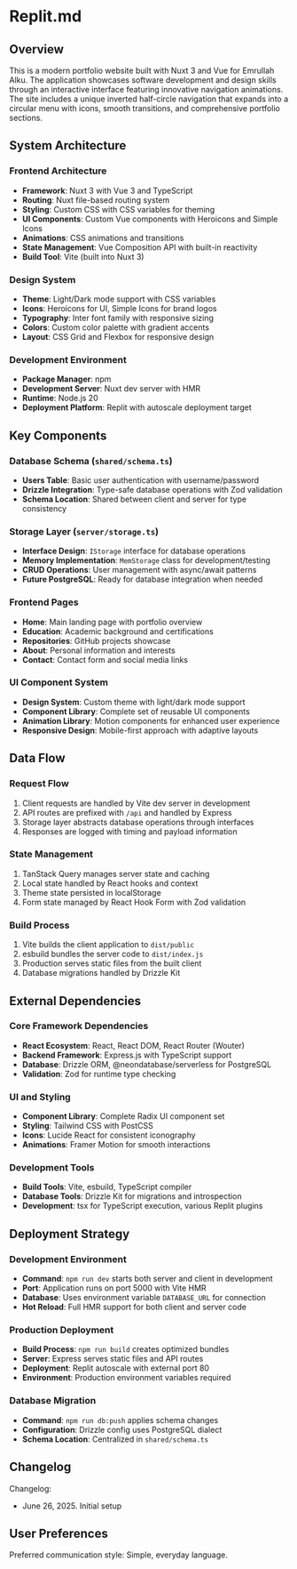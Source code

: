 # Replit.md

## Overview

This is a modern portfolio website built with Nuxt 3 and Vue for Emrullah Alku. The application showcases software development and design skills through an interactive interface featuring innovative navigation animations. The site includes a unique inverted half-circle navigation that expands into a circular menu with icons, smooth transitions, and comprehensive portfolio sections.

## System Architecture

### Frontend Architecture
- **Framework**: Nuxt 3 with Vue 3 and TypeScript
- **Routing**: Nuxt file-based routing system
- **Styling**: Custom CSS with CSS variables for theming
- **UI Components**: Custom Vue components with Heroicons and Simple Icons
- **Animations**: CSS animations and transitions
- **State Management**: Vue Composition API with built-in reactivity
- **Build Tool**: Vite (built into Nuxt 3)

### Design System
- **Theme**: Light/Dark mode support with CSS variables
- **Icons**: Heroicons for UI, Simple Icons for brand logos
- **Typography**: Inter font family with responsive sizing
- **Colors**: Custom color palette with gradient accents
- **Layout**: CSS Grid and Flexbox for responsive design

### Development Environment
- **Package Manager**: npm
- **Development Server**: Nuxt dev server with HMR
- **Runtime**: Node.js 20
- **Deployment Platform**: Replit with autoscale deployment target

## Key Components

### Database Schema (`shared/schema.ts`)
- **Users Table**: Basic user authentication with username/password
- **Drizzle Integration**: Type-safe database operations with Zod validation
- **Schema Location**: Shared between client and server for type consistency

### Storage Layer (`server/storage.ts`)
- **Interface Design**: `IStorage` interface for database operations
- **Memory Implementation**: `MemStorage` class for development/testing
- **CRUD Operations**: User management with async/await patterns
- **Future PostgreSQL**: Ready for database integration when needed

### Frontend Pages
- **Home**: Main landing page with portfolio overview
- **Education**: Academic background and certifications
- **Repositories**: GitHub projects showcase
- **About**: Personal information and interests
- **Contact**: Contact form and social media links

### UI Component System
- **Design System**: Custom theme with light/dark mode support
- **Component Library**: Complete set of reusable UI components
- **Animation Library**: Motion components for enhanced user experience
- **Responsive Design**: Mobile-first approach with adaptive layouts

## Data Flow

### Request Flow
1. Client requests are handled by Vite dev server in development
2. API routes are prefixed with `/api` and handled by Express
3. Storage layer abstracts database operations through interfaces
4. Responses are logged with timing and payload information

### State Management
1. TanStack Query manages server state and caching
2. Local state handled by React hooks and context
3. Theme state persisted in localStorage
4. Form state managed by React Hook Form with Zod validation

### Build Process
1. Vite builds the client application to `dist/public`
2. esbuild bundles the server code to `dist/index.js`
3. Production serves static files from the built client
4. Database migrations handled by Drizzle Kit

## External Dependencies

### Core Framework Dependencies
- **React Ecosystem**: React, React DOM, React Router (Wouter)
- **Backend Framework**: Express.js with TypeScript support
- **Database**: Drizzle ORM, @neondatabase/serverless for PostgreSQL
- **Validation**: Zod for runtime type checking

### UI and Styling
- **Component Library**: Complete Radix UI component set
- **Styling**: Tailwind CSS with PostCSS
- **Icons**: Lucide React for consistent iconography
- **Animations**: Framer Motion for smooth interactions

### Development Tools
- **Build Tools**: Vite, esbuild, TypeScript compiler
- **Database Tools**: Drizzle Kit for migrations and introspection
- **Development**: tsx for TypeScript execution, various Replit plugins

## Deployment Strategy

### Development Environment
- **Command**: `npm run dev` starts both server and client in development
- **Port**: Application runs on port 5000 with Vite HMR
- **Database**: Uses environment variable `DATABASE_URL` for connection
- **Hot Reload**: Full HMR support for both client and server code

### Production Deployment
- **Build Process**: `npm run build` creates optimized bundles
- **Server**: Express serves static files and API routes
- **Deployment**: Replit autoscale with external port 80
- **Environment**: Production environment variables required

### Database Migration
- **Command**: `npm run db:push` applies schema changes
- **Configuration**: Drizzle config uses PostgreSQL dialect
- **Schema Location**: Centralized in `shared/schema.ts`

## Changelog

Changelog:
- June 26, 2025. Initial setup

## User Preferences

Preferred communication style: Simple, everyday language.